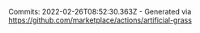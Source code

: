Commits: 2022-02-26T08:52:30.363Z - Generated via https://github.com/marketplace/actions/artificial-grass
<br>
